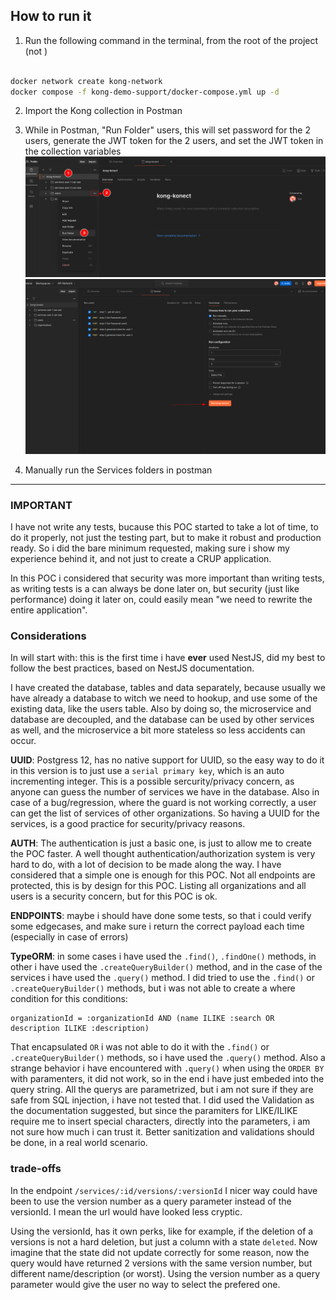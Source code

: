 ## How to run it

1. Run the following command in the terminal, from the root of the project (not )

```bash

docker network create kong-network
docker compose -f kong-demo-support/docker-compose.yml up -d
```

2. Import the Kong collection in Postman
3. While in Postman, "Run Folder" users,
   this will set password for the 2 users,
   generate the JWT token for the 2 users,
   and set the JWT token in the collection variables
![navigate to `Run Folder` in Postman](./screenshots/image-1.png)
![Run the users folder](./screenshots/image-2.png)

4. Manually run the Services folders in postman


---
### IMPORTANT
I have not write any tests, bucause this POC started to take a lot of time, to do it properly, not just the testing part, but to make it robust and production ready. So i did the bare minimum requested, making sure i show my experience behind it, and not just to create a CRUP application.

In this POC i considered that security was more important than writing tests, as writing tests is a can always be done later on, but security (just like performance) doing it later on, could easily mean "we need to rewrite the entire application".

### Considerations
In will start with: this is the first time i have **ever** used NestJS, did my best to follow the best practices, based on NestJS documentation.

I have created the database, tables and data separately, because usually we have already a database to witch we need to hookup, and use some of the existing data, like the users table.
Also by doing so, the microservice and database are decoupled, and the database can be used by other services as well, and the microservice a bit more stateless so less accidents can occur.

**UUID**: Postgress 12, has no native support for UUID, so the easy way to do it in this version is to just use a `serial primary key`, which is an auto incrementing integer.
This is a possible sercurity/privacy concern, as anyone can guess the number of services we have in the database.
Also in case of a bug/regression, where the guard is not working correctly, a user can get the list of services of other organizations.
So having a UUID for the services, is a good practice for security/privacy reasons.

**AUTH**: The authentication is just a basic one, is just to allow me to create the POC faster. A well thought authentication/authorization system is very hard to do, with a lot of  decision to be made along the way. I have considered that a simple one is enough for this POC.
Not all endpoints are protected, this is by design for this POC. Listing all organizations and all users is a security concern, but for this POC is ok.

**ENDPOINTS**: maybe i should have done some tests, so that i could verify some edgecases, and make sure i return the correct payload each time (especially in case of errors)

**TypeORM**: in some cases i have used the `.find()`, `.findOne()` methods, in other i have used the `.createQueryBuilder()` method, and in the case of the services i have used the `.query()` method. I did tried to use the `.find()` or `.createQueryBuilder()` methods, but i was not able to create a where condition for this conditions:
``` 
organizationId = :organizationId AND (name ILIKE :search OR description ILIKE :description)
```
That encapsulated `OR` i was not able to do it with the `.find()` or `.createQueryBuilder()` methods, so i have used the `.query()` method.
Also a strange behavior i have encountered with `.query()` when using the `ORDER BY` with paramenters, it did not work, so in the end i have just embeded into the query string.
All the querys are parametrized, but i am not sure if they are safe from SQL injection, i have not tested that.
I did used the Validation as the documentation suggested, but since the paramiters for LIKE/ILIKE require me to insert special characters, directly into the parameters, i am not sure how much i can trust it.
Better sanitization and validations should be done, in a real world scenario.

### trade-offs

In the endpoint `/services/:id/versions/:versionId`
I nicer way could have been to use the version number as a query parameter instead of the versionId. I mean the url would have looked less cryptic.

Using the versionId, has it own perks, like for example, if the deletion of a versions is not a hard deletion, but just a column with a state `deleted`. 
Now imagine that the state did not update correctly for some reason, now the query would have returned 2 versions with the same version number, but different name/description (or worst). Using the version number as a query parameter would give the user no way to select the prefered one.






